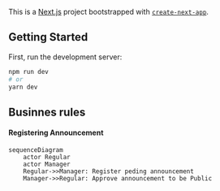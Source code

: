 This is a [Next.js](https://nextjs.org/) project bootstrapped with [`create-next-app`](https://github.com/vercel/next.js/tree/canary/packages/create-next-app).

## Getting Started
First, run the development server:

```bash
npm run dev
# or
yarn dev
```

## Businnes rules

#### Registering Announcement
```mermaid
sequenceDiagram
    actor Regular
    actor Manager
    Regular->>Manager: Register peding announcement
    Manager->>Regular: Approve announcement to be Public

```